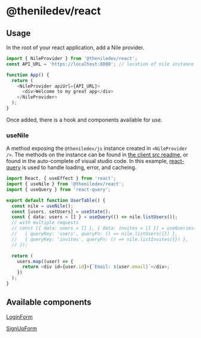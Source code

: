 # @theniledev/react

## Usage

In the root of your react application, add a Nile provider.

```typescript
import { NileProvider } from '@theniledev/react';
const API_URL = 'https://localhost:8080'; // location of nile instance

function App() {
  return (
    <NileProvider apiUrl={API_URL}>
      <div>Welcome to my great app</div>
    </NileProvider>
  );
}
```

Once added, there is a hook and components available for use.

### useNile

A method exposing the `@theniledev/js` instance created in `<NileProvider />`. The methods on the instance can be found in [the client src readme](../../lib/nile/src/README.md), or found in the auto-complete of visual studio code. In this example, [react-query](https://react-query.tanstack.com/) is used to handle loading, error, and cacheing.

```typescript
import React, { useEffect } from 'react';
import { useNile } from '@theniledev/react';
import { useQuery } from 'react-query';

export default function UserTable() {
  const nile = useNile();
  const [users, setUsers] = useState();
  const { data: users = [] } = useQuery(() => nile.listUsers());
  // with multiple requests
  // const [{ data: users = [] }, { data: invites = [] }] = useQueries([
  //   { queryKey: 'users', queryFn: () => nile.listUsers({}) },
  //   { queryKey: 'invites', queryFn: () => nile.listInvites({}) },
  // ]);

  return (
    users.map((user) => {
      return <div id={user.id}>{`Email: ${user.email}`</div>;
    })
  );
}
```

## Available components

[LoginForm](./src/components/LoginForm/README.md)

[SignUpForm](./src/components/SignUpForm/README.md)

